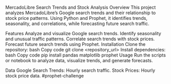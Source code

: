 
MercadoLibre Search Trends and Stock Analysis
Overview
This project analyzes MercadoLibre’s Google search trends and their relationship to stock price patterns. Using Python and Prophet, it identifies trends, seasonality, and correlations, while forecasting future search traffic.

Features
Analyze and visualize Google search trends.
Identify seasonality and unusual traffic patterns.
Correlate search trends with stock prices.
Forecast future search trends using Prophet.
Installation
Clone the repository:
bash
Copy code
git clone <repository_url>
Install dependencies:
bash
Copy code
pip install pandas matplotlib prophet
Usage
Run the scripts or notebook to analyze data, visualize trends, and generate forecasts.

Data
Google Search Trends: Hourly search traffic.
Stock Prices: Hourly stock price data.
#prophet-challenge
